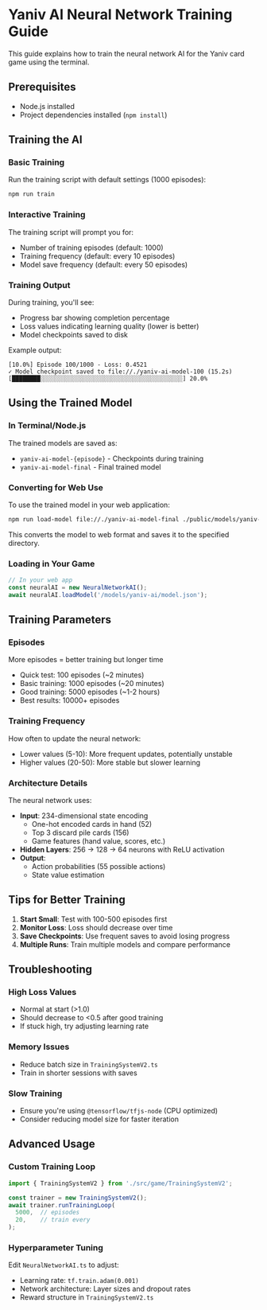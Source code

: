 # Yaniv AI Neural Network Training Guide

This guide explains how to train the neural network AI for the Yaniv card game using the terminal.

## Prerequisites

- Node.js installed
- Project dependencies installed (`npm install`)

## Training the AI

### Basic Training

Run the training script with default settings (1000 episodes):

```bash
npm run train
```

### Interactive Training

The training script will prompt you for:
- Number of training episodes (default: 1000)
- Training frequency (default: every 10 episodes)
- Model save frequency (default: every 50 episodes)

### Training Output

During training, you'll see:
- Progress bar showing completion percentage
- Loss values indicating learning quality (lower is better)
- Model checkpoints saved to disk

Example output:
```
[10.0%] Episode 100/1000 - Loss: 0.4521
✓ Model checkpoint saved to file://./yaniv-ai-model-100 (15.2s)
[████████░░░░░░░░░░░░░░░░░░░░░░░░░░░░░░░░░░░░░░░░] 20.0%
```

## Using the Trained Model

### In Terminal/Node.js

The trained models are saved as:
- `yaniv-ai-model-{episode}` - Checkpoints during training
- `yaniv-ai-model-final` - Final trained model

### Converting for Web Use

To use the trained model in your web application:

```bash
npm run load-model file://./yaniv-ai-model-final ./public/models/yaniv-ai
```

This converts the model to web format and saves it to the specified directory.

### Loading in Your Game

```typescript
// In your web app
const neuralAI = new NeuralNetworkAI();
await neuralAI.loadModel('/models/yaniv-ai/model.json');
```

## Training Parameters

### Episodes
More episodes = better training but longer time
- Quick test: 100 episodes (~2 minutes)
- Basic training: 1000 episodes (~20 minutes)
- Good training: 5000 episodes (~1-2 hours)
- Best results: 10000+ episodes

### Training Frequency
How often to update the neural network:
- Lower values (5-10): More frequent updates, potentially unstable
- Higher values (20-50): More stable but slower learning

### Architecture Details

The neural network uses:
- **Input**: 234-dimensional state encoding
  - One-hot encoded cards in hand (52)
  - Top 3 discard pile cards (156)
  - Game features (hand value, scores, etc.)
- **Hidden Layers**: 256 → 128 → 64 neurons with ReLU activation
- **Output**: 
  - Action probabilities (55 possible actions)
  - State value estimation

## Tips for Better Training

1. **Start Small**: Test with 100-500 episodes first
2. **Monitor Loss**: Loss should decrease over time
3. **Save Checkpoints**: Use frequent saves to avoid losing progress
4. **Multiple Runs**: Train multiple models and compare performance

## Troubleshooting

### High Loss Values
- Normal at start (>1.0)
- Should decrease to <0.5 after good training
- If stuck high, try adjusting learning rate

### Memory Issues
- Reduce batch size in `TrainingSystemV2.ts`
- Train in shorter sessions with saves

### Slow Training
- Ensure you're using `@tensorflow/tfjs-node` (CPU optimized)
- Consider reducing model size for faster iteration

## Advanced Usage

### Custom Training Loop

```typescript
import { TrainingSystemV2 } from './src/game/TrainingSystemV2';

const trainer = new TrainingSystemV2();
await trainer.runTrainingLoop(
  5000,  // episodes
  20,    // train every
);
```

### Hyperparameter Tuning

Edit `NeuralNetworkAI.ts` to adjust:
- Learning rate: `tf.train.adam(0.001)`
- Network architecture: Layer sizes and dropout rates
- Reward structure in `TrainingSystemV2.ts`